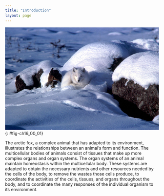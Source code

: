 ```yaml
---
title: "Introduction"
layout: page
---
```



<?cnx.eoc class="summary" title="Sections Summary"?>

<?cnx.eoc class="art-exercise" title="Art Connections"?>

<?cnx.eoc class="multiple-choice" title="Multiple Choice"?>

<?cnx.eoc class="free-response" title="Free Response"?>

 ![Photo shows a white arctic fox that blends in with the snow.](../resources/Figure_16_00_01.jpg "An arctic fox is a complex animal, well adapted to its environment. (credit: Keith Morehouse, USFWS)"){: #fig-ch16_00_01}

The arctic fox, a complex animal that has adapted to its environment, illustrates the relationships between an animal’s form and function. The multicellular bodies of animals consist of tissues that make up more complex organs and organ systems. The organ systems of an animal maintain homeostasis within the multicellular body. These systems are adapted to obtain the necessary nutrients and other resources needed by the cells of the body, to remove the wastes those cells produce, to coordinate the activities of the cells, tissues, and organs throughout the body, and to coordinate the many responses of the individual organism to its environment.

